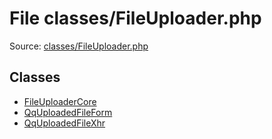 File classes/FileUploader.php
=========

Source: [classes/FileUploader.php](https://github.com/PrestaShop/PrestaShop/blob/1.6.1.3/classes/FileUploader.php)


Classes
-------

* [FileUploaderCore](class.FileUploaderCore.md)
* [QqUploadedFileForm](class.QqUploadedFileForm.md)
* [QqUploadedFileXhr](class.QqUploadedFileXhr.md)


